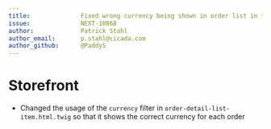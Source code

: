 ```yaml
---
title:              Fixed wrong currency being shown in order list in the storefront
issue:              NEXT-10868
author:             Patrick Stahl
author_email:       p.stahl@cicada.com
author_github:      @PaddyS
---
```

# Storefront
* Changed the usage of the `currency` filter in `order-detail-list-item.html.twig` so that it shows the correct currency for each order
